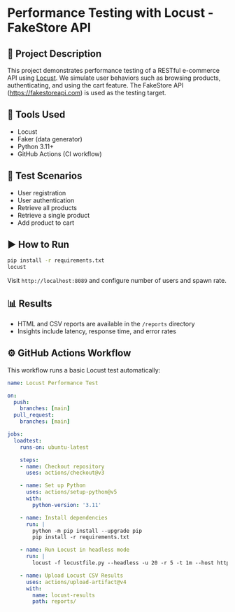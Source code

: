 # Performance Testing with Locust - FakeStore API

## 📝 Project Description
This project demonstrates performance testing of a RESTful e-commerce API using [Locust](https://locust.io/). We simulate user behaviors such as browsing products, authenticating, and using the cart feature. The FakeStore API (https://fakestoreapi.com) is used as the testing target.

## 🚀 Tools Used
- Locust
- Faker (data generator)
- Python 3.11+
- GitHub Actions (CI workflow)

## 📌 Test Scenarios
- User registration
- User authentication
- Retrieve all products
- Retrieve a single product
- Add product to cart

## ▶️ How to Run
```bash
pip install -r requirements.txt
locust
```
Visit `http://localhost:8089` and configure number of users and spawn rate.

## 📊 Results
- HTML and CSV reports are available in the `/reports` directory
- Insights include latency, response time, and error rates

## ⚙️ GitHub Actions Workflow
This workflow runs a basic Locust test automatically:

```yaml
name: Locust Performance Test

on:
  push:
    branches: [main]
  pull_request:
    branches: [main]

jobs:
  loadtest:
    runs-on: ubuntu-latest

    steps:
    - name: Checkout repository
      uses: actions/checkout@v3

    - name: Set up Python
      uses: actions/setup-python@v5
      with:
        python-version: '3.11'

    - name: Install dependencies
      run: |
        python -m pip install --upgrade pip
        pip install -r requirements.txt

    - name: Run Locust in headless mode
      run: |
        locust -f locustfile.py --headless -u 20 -r 5 -t 1m --host https://fakestoreapi.com --csv=reports/results

    - name: Upload Locust CSV Results
      uses: actions/upload-artifact@v4
      with:
        name: locust-results
        path: reports/
```